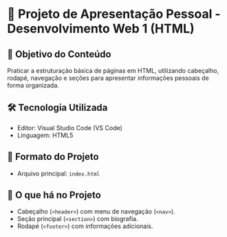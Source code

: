 # 📘 Projeto de Apresentação Pessoal - Desenvolvimento Web 1 (HTML)

## 🎯 Objetivo do Conteúdo
Praticar a estruturação básica de páginas em HTML, utilizando cabeçalho, rodapé, navegação e seções para apresentar informações pessoais de forma organizada.  

## 🛠️ Tecnologia Utilizada
- Editor: Visual Studio Code (VS Code)  
- Linguagem: HTML5  

## 📂 Formato do Projeto
- Arquivo principal: `index.html`  

## 📝 O que há no Projeto
- Cabeçalho (`<header>`) com menu de navegação (`<nav>`).  
- Seção principal (`<section>`) com biografia.  
- Rodapé (`<footer>`) com informações adicionais.  
